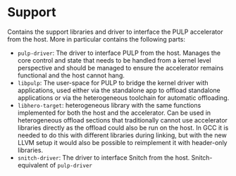 # Support
Contains the support libraries and driver to interface the PULP accelerator from the host. More in particular contains the following parts:
* `pulp-driver`: The driver to interface PULP from the host. Manages the core control and state that needs to be handled from a kernel level perspective and should be managed to ensure the accelerator remains functional and the host cannot hang.
* `libpulp`: The user-space for PULP to bridge the kernel driver with applications, used either via the standalone app to offload standalone applications or via the heterogeneous toolchain for automatic offloading.
* `libhero-target`: heterogeneous library with the same functions implemented for both the host and the accelerator. Can be used in heterogeneous offload sections that traditionally cannot use accelerator libraries directly as the offload could also be run on the host. In GCC it is needed to do this with different libraries during linking, but with the new LLVM setup it would also be possible to reimplement it with header-only libraries.
* `snitch-driver`: The driver to interface Snitch from the host. Snitch-equivalent of `pulp-driver`
